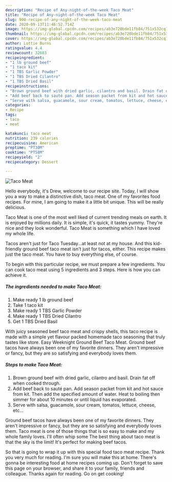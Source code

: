 ```yaml
---
description: "Recipe of Any-night-of-the-week Taco Meat"
title: "Recipe of Any-night-of-the-week Taco Meat"
slug: 900-recipe-of-any-night-of-the-week-taco-meat
date: 2020-09-13T11:46:52.714Z
image: https://img-global.cpcdn.com/recipes/ab3e720bde11fb84/751x532cq70/taco-meat-recipe-main-photo.jpg
thumbnail: https://img-global.cpcdn.com/recipes/ab3e720bde11fb84/751x532cq70/taco-meat-recipe-main-photo.jpg
cover: https://img-global.cpcdn.com/recipes/ab3e720bde11fb84/751x532cq70/taco-meat-recipe-main-photo.jpg
author: Lottie Burns
ratingvalue: 4.4
reviewcount: 32603
recipeingredient:
- "1 lb ground beef"
- "1 taco kit"
- "1 TBS Garlic Powder"
- "1 TBS Dried Cilantro"
- "1 TBS Dried Basil"
recipeinstructions:
- "Brown ground beef with dried garlic, cilantro and basil. Drain fat off when cooked through."
- "Add beef back to sauté pan. Add season packet from kit and hot sauce from kit. Then add the specified amount of water. Heat to boiling then simmer for about 10 minutes or until liquid has evaporated."
- "Serve with salsa, guacamole, sour cream, tomatos, lettuce, cheese, etc..."
categories:
- Recipe
tags:
- taco
- meat

katakunci: taco meat 
nutrition: 239 calories
recipecuisine: American
preptime: "PT30M"
cooktime: "PT58M"
recipeyield: "2"
recipecategory: Dessert

---
```



![Taco Meat](https://img-global.cpcdn.com/recipes/ab3e720bde11fb84/751x532cq70/taco-meat-recipe-main-photo.jpg)

Hello everybody, it's Drew, welcome to our recipe site. Today, I will show you a way to make a distinctive dish, taco meat. One of my favorites food recipes. For mine, I am going to make it a little bit unique. This will be really delicious.

Taco Meat is one of the most well liked of current trending meals on earth. It is enjoyed by millions daily. It is simple, it's quick, it tastes yummy. They're nice and they look wonderful. Taco Meat is something which I have loved my whole life.

Tacos aren&#39;t just for Taco Tuesday…at least not at my house. And this kid-friendly ground beef taco meat isn&#39;t just for tacos, either. This recipe makes just the taco meat. You have to buy everything else, of course.


To begin with this particular recipe, we must prepare a few ingredients. You can cook taco meat using 5 ingredients and 3 steps. Here is how you can achieve it.

<!--inarticleads1-->

##### The ingredients needed to make Taco Meat:

1. Make ready 1 lb ground beef
1. Take 1 taco kit
1. Make ready 1 TBS Garlic Powder
1. Make ready 1 TBS Dried Cilantro
1. Get 1 TBS Dried Basil


With juicy seasoned beef taco meat and crispy shells, this taco recipe is made with a simple yet flavour packed homemade taco seasoning that truly tastes like store. Easy Weeknight Ground Beef Taco Meat. Ground beef tacos have always been one of my favorite dinners. They aren&#39;t impressive or fancy, but they are so satisfying and everybody loves them. 

<!--inarticleads2-->

##### Steps to make Taco Meat:

1. Brown ground beef with dried garlic, cilantro and basil. Drain fat off when cooked through.
1. Add beef back to sauté pan. Add season packet from kit and hot sauce from kit. Then add the specified amount of water. Heat to boiling then simmer for about 10 minutes or until liquid has evaporated.
1. Serve with salsa, guacamole, sour cream, tomatos, lettuce, cheese, etc...


Ground beef tacos have always been one of my favorite dinners. They aren&#39;t impressive or fancy, but they are so satisfying and everybody loves them. Taco meat is one of those things that is so easy to make and my whole family loves. I&#39;ll often whip some The best thing about taco meat is that the sky is the limit! It&#39;s perfect for making beef tacos. 

So that is going to wrap it up with this special food taco meat recipe. Thank you very much for reading. I'm sure you will make this at home. There's gonna be interesting food at home recipes coming up. Don't forget to save this page on your browser, and share it to your family, friends and colleague. Thanks again for reading. Go on get cooking!
